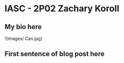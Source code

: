 # IASC - 2P02 Zachary Koroll

## My bio here 

![Images/ Can.jpg]

## First sentence of blog post here 

